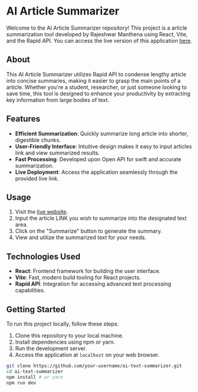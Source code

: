 # AI Article Summarizer

Welcome to the AI Article  Summarizer repository! This project is a article summarization tool developed by Rajeshwar Manthena using React, Vite, and the Rapid API. You can access the live version of this application [here](https://65ba21c3088606b5bd82ebd9--storied-sunflower-dee5b0.netlify.app/).

## About

This AI Article  Summarizer utilizes Rapid API to condense lengthy article into concise summaries, making it easier to grasp the main points of a article. Whether you're a student, researcher, or just someone looking to save time, this tool is designed to enhance your productivity by extracting key information from large bodies of text.

## Features

- **Efficient Summarization**: Quickly summarize long article into shorter, digestible chunks.
- **User-Friendly Interface**: Intuitive design makes it easy to input articles link and view summarized results.
- **Fast Processing**: Developed upon Open API for swift and accurate summarization.
- **Live Deployment**: Access the application seamlessly through the provided live link.

## Usage

1. Visit the [live website](https://65ba21c3088606b5bd82ebd9--storied-sunflower-dee5b0.netlify.app/).
2. Input the article LINK  you wish to summarize into the designated text area.
3. Click on the "Summarize" button to generate the summary.
4. View and utilize the summarized text for your needs.

## Technologies Used

- **React**: Frontend framework for building the user interface.
- **Vite**: Fast, modern build tooling for React projects.
- **Rapid API**: Integration for accessing advanced text processing capabilities.

## Getting Started

To run this project locally, follow these steps:

1. Clone this repository to your local machine.
2. Install dependencies using npm or yarn.
3. Run the development server.
4. Access the application at `localhost` on your web browser.

```bash
git clone https://github.com/your-username/ai-text-summarizer.git
cd ai-text-summarizer
npm install # or yarn
npm run dev
